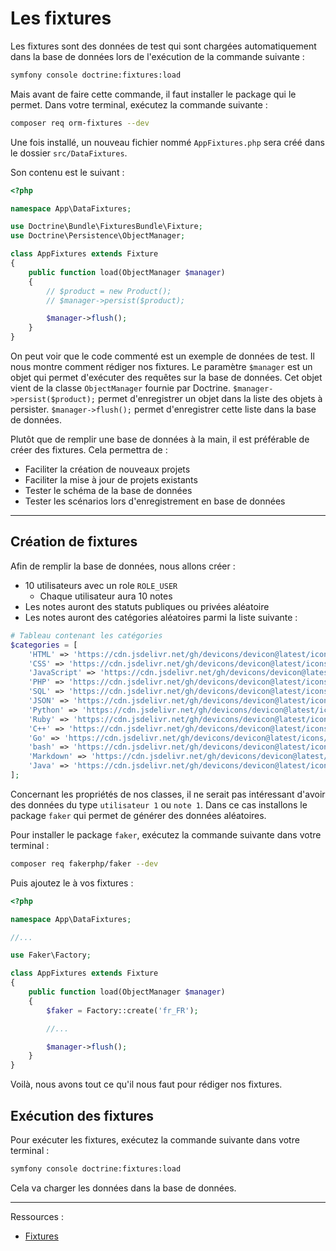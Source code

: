 # Les fixtures

Les fixtures sont des données de test qui sont chargées automatiquement dans la base de données lors de l'exécution de la commande suivante :

```bash
symfony console doctrine:fixtures:load
```

Mais avant de faire cette commande, il faut installer le package qui le permet. Dans votre terminal, exécutez la commande suivante :

```bash
composer req orm-fixtures --dev
```

Une fois installé, un nouveau fichier nommé `AppFixtures.php` sera créé dans le dossier `src/DataFixtures`.

Son contenu est le suivant :

```php
<?php

namespace App\DataFixtures;

use Doctrine\Bundle\FixturesBundle\Fixture;
use Doctrine\Persistence\ObjectManager;

class AppFixtures extends Fixture
{
    public function load(ObjectManager $manager)
    {
        // $product = new Product();
        // $manager->persist($product);

        $manager->flush();
    }
}
```

On peut voir que le code commenté est un exemple de données de test. Il nous montre comment rédiger nos fixtures.
Le paramètre `$manager` est un objet qui permet d'exécuter des requêtes sur la base de données. Cet objet vient de la classe `ObjectManager` fournie par Doctrine.
`$manager->persist($product);` permet d'enregistrer un objet dans la liste des objets à persister.
`$manager->flush();` permet d'enregistrer cette liste dans la base de données.

Plutôt que de remplir une base de données à la main, il est préférable de créer des fixtures. Cela permettra de :

- Faciliter la création de nouveaux projets
- Faciliter la mise à jour de projets existants
- Tester le schéma de la base de données
- Tester les scénarios lors d'enregistrement en base de données

---

## Création de fixtures

Afin de remplir la base de données, nous allons créer :

- 10 utilisateurs avec un role `ROLE_USER`
  - Chaque utilisateur aura 10 notes
- Les notes auront des statuts publiques ou privées aléatoire
- Les notes auront des catégories aléatoires parmi la liste suivante :

```php
# Tableau contenant les catégories
$categories = [
    'HTML' => 'https://cdn.jsdelivr.net/gh/devicons/devicon@latest/icons/html5/html5-plain.svg',
    'CSS' => 'https://cdn.jsdelivr.net/gh/devicons/devicon@latest/icons/css3/css3-plain.svg',
    'JavaScript' => 'https://cdn.jsdelivr.net/gh/devicons/devicon@latest/icons/javascript/javascript-plain.svg',
    'PHP' => 'https://cdn.jsdelivr.net/gh/devicons/devicon@latest/icons/php/php-plain.svg',
    'SQL' => 'https://cdn.jsdelivr.net/gh/devicons/devicon@latest/icons/postgresql/postgresql-plain.svg',
    'JSON' => 'https://cdn.jsdelivr.net/gh/devicons/devicon@latest/icons/json/json-plain.svg',
    'Python' => 'https://cdn.jsdelivr.net/gh/devicons/devicon@latest/icons/python/python-plain.svg',
    'Ruby' => 'https://cdn.jsdelivr.net/gh/devicons/devicon@latest/icons/ruby/ruby-plain.svg',
    'C++' => 'https://cdn.jsdelivr.net/gh/devicons/devicon@latest/icons/cplusplus/cplusplus-plain.svg',
    'Go' => 'https://cdn.jsdelivr.net/gh/devicons/devicon@latest/icons/go/go-wordmark.svg',
    'bash' => 'https://cdn.jsdelivr.net/gh/devicons/devicon@latest/icons/bash/bash-plain.svg',
    'Markdown' => 'https://cdn.jsdelivr.net/gh/devicons/devicon@latest/icons/markdown/markdown-original.svg',
    'Java' => 'https://cdn.jsdelivr.net/gh/devicons/devicon@latest/icons/java/java-original-wordmark.svg',
];
```

Concernant les propriétés de nos classes, il ne serait pas intéressant d'avoir des données du type `utilisateur 1` ou `note 1`. Dans ce cas installons le package `faker` qui permet de générer des données aléatoires.

Pour installer le package `faker`, exécutez la commande suivante dans votre terminal :

```bash
composer req fakerphp/faker --dev
```

Puis ajoutez le à vos fixtures : 

```php
<?php

namespace App\DataFixtures;

//...

use Faker\Factory;

class AppFixtures extends Fixture
{
    public function load(ObjectManager $manager)
    {
        $faker = Factory::create('fr_FR');

        //...

        $manager->flush();
    }
}
```

Voilà, nous avons tout ce qu'il nous faut pour rédiger nos fixtures.

## Exécution des fixtures

Pour exécuter les fixtures, exécutez la commande suivante dans votre terminal :

```bash
symfony console doctrine:fixtures:load
```

Cela va charger les données dans la base de données.

---

Ressources :

- [Fixtures](https://symfony.com/doc/current/bundles/DoctrineFixturesBundle/index.html)